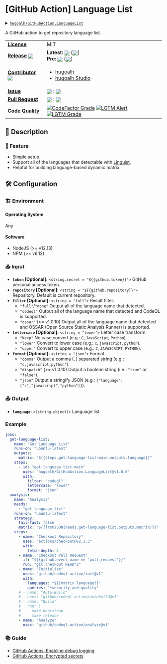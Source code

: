 # \[GitHub Action\] Language List

<details>
  <summary><a href="https://github.com/hugoalh/GitHubAction.LanguageList"><code>hugoalh/GitHubAction.LanguageList</code></a></summary>
  <img align="center" alt="GitHub Language Count" src="https://img.shields.io/github/languages/count/hugoalh/GitHubAction.LanguageList?logo=github&logoColor=ffffff&style=flat-square" />
  <img align="center" alt="GitHub Top Langauge" src="https://img.shields.io/github/languages/top/hugoalh/GitHubAction.LanguageList?logo=github&logoColor=ffffff&style=flat-square" />
  <img align="center" alt="GitHub Repo Size" src="https://img.shields.io/github/repo-size/hugoalh/GitHubAction.LanguageList?logo=github&logoColor=ffffff&style=flat-square" />
  <img align="center" alt="GitHub Code Size" src="https://img.shields.io/github/languages/code-size/hugoalh/GitHubAction.LanguageList?logo=github&logoColor=ffffff&style=flat-square" />
  <img align="center" alt="GitHub Watcher" src="https://img.shields.io/github/watchers/hugoalh/GitHubAction.LanguageList?logo=github&logoColor=ffffff&style=flat-square" />
  <img align="center" alt="GitHub Star" src="https://img.shields.io/github/stars/hugoalh/GitHubAction.LanguageList?logo=github&logoColor=ffffff&style=flat-square" />
  <img align="center" alt="GitHub Fork" src="https://img.shields.io/github/forks/hugoalh/GitHubAction.LanguageList?logo=github&logoColor=ffffff&style=flat-square" />
</details>

A GitHub action to get repository language list.

<table>
  <tr>
    <td><a href="./LICENSE.md"><b>License</b></a></td>
    <td>MIT</td>
  </tr>
  <tr>
    <td><a href="https://github.com/hugoalh/GitHubAction.LanguageList/releases"><b>Release</b></a> <img align="center" src="https://img.shields.io/github/downloads/hugoalh/GitHubAction.LanguageList/total?label=%20&style=flat-square" /></td>
    <td>
      <b>Latest:</b> <img align="center" src="https://img.shields.io/github/release/hugoalh/GitHubAction.LanguageList?sort=semver&label=%20&style=flat-square" /> (<img align="center" src="https://img.shields.io/github/release-date/hugoalh/GitHubAction.LanguageList?label=%20&style=flat-square" />)<br />
      <b>Pre:</b> <img align="center" src="https://img.shields.io/github/release/hugoalh/GitHubAction.LanguageList?include_prereleases&sort=semver&label=%20&style=flat-square" /> (<img align="center" src="https://img.shields.io/github/release-date-pre/hugoalh/GitHubAction.LanguageList?label=%20&style=flat-square" />)
    </td>
  </tr>
  <tr>
    <td><a href="https://github.com/hugoalh/GitHubAction.LanguageList/graphs/contributors"><b>Contributor</b></a> <img align="center" src="https://img.shields.io/github/contributors/hugoalh/GitHubAction.LanguageList?label=%20&style=flat-square" /></td>
    <td><ul>
        <li><a href="https://github.com/hugoalh">hugoalh</a></li>
        <li><a href="https://github.com/hugoalh-studio">hugoalh Studio</a></li>
    </ul></td>
  </tr>
  <tr>
    <td><a href="https://github.com/hugoalh/GitHubAction.LanguageList/issues?q=is%3Aissue"><b>Issue</b></a></td>
    <td><img align="center" src="https://img.shields.io/github/issues-raw/hugoalh/GitHubAction.LanguageList?label=%20&style=flat-square" /> : <img align="center" src="https://img.shields.io/github/issues-closed-raw/hugoalh/GitHubAction.LanguageList?label=%20&style=flat-square" /></td>
  </tr>
  <tr>
    <td><a href="https://github.com/hugoalh/GitHubAction.LanguageList/pulls?q=is%3Apr"><b>Pull Request</b></a></td>
    <td><img align="center" src="https://img.shields.io/github/issues-pr-raw/hugoalh/GitHubAction.LanguageList?label=%20&style=flat-square" /> : <img align="center" src="https://img.shields.io/github/issues-pr-closed-raw/hugoalh/GitHubAction.LanguageList?label=%20&style=flat-square" /></td>
  </tr>
  <tr>
    <td><b>Code Quality</b></td>
    <td>
      <a href="https://www.codefactor.io/repository/github/hugoalh/githubaction.languagelist"><img align="center" alt="CodeFactor Grade" src="https://img.shields.io/codefactor/grade/github/hugoalh/GitHubAction.LanguageList?logo=codefactor&logoColor=ffffff&style=flat-square" /></a>
      <a href="https://lgtm.com/projects/g/hugoalh/GitHubAction.LanguageList/alerts"><img align="center" alt="LGTM Alert" src="https://img.shields.io/lgtm/alerts/g/hugoalh/GitHubAction.LanguageList?label=%20&logo=lgtm&logoColor=ffffff&style=flat-square" /></a>
      <a href="https://lgtm.com/projects/g/hugoalh/GitHubAction.LanguageList/context:javascript"><img align="center" alt="LGTM Grade" src="https://img.shields.io/lgtm/grade/javascript/g/hugoalh/GitHubAction.LanguageList?logo=lgtm&logoColor=ffffff&style=flat-square" /></a>
    </td>
  </tr>
</table>

## 📜 Description

### 🌟 Feature

- Simple setup.
- Support all of the languages that detectable with [Linguist](https://github.com/github/linguist).
- Helpful for building language-based dynamic matrix.

## 🛠 Configuration

### 🏗 Environment

#### Operating System

Any

#### Software

- NodeJS (>= v12.13)
- NPM (>= v6.12)

### 📥 Input

- **`token` \[Optional\]:** `<string.secret = "${{github.token}}">` GitHub personal access token.
- **`repository` \[Optional\]:** `<string = "${{github.repository}}">` Repository. Default is current repository.
- **`filter` \[Optional\]:** `<string = "full">` Result filter.
  - `"full"`/`"none"` Output all of the language name that detected.
  - `"codeql"` Output all of the language name that detected and CodeQL is supported.
  - `"ossar"` (>= v1.0.10) Output all of the language name that detected and OSSAR (Open Source Static Analysis Runner) is supported.
- **`lettercase` \[Optional\]:** `<string = "lower">` Letter case transform.
  - `"keep"` No case convert  (e.g.: `C`, `JavaScript`, `Python`).
  - `"lower"` Convert to lower case (e.g.: `c`, `javascript`, `python`).
  - `"upper"` Convert to upper case (e.g.: `C`, `JAVASCRIPT`, `PYTHON`).
- **`format` \[Optional\]:** `<string = "json">` Format.
  - `"comma"` Output a comma (`,`) separated string (e.g.: `"c,javascript,python"`).
  - `"dispatch"` (>= v1.0.10) Output a boolean string (i.e.: `"true"` or `"false"`).
  - `"json"` Output a stringify JSON (e.g.: `{"language":["c","javascript","python"]}`).

### 📤 Output

- **`language`:** `<(string|object)>` Language list.

### Example

```yaml
jobs:
  get-language-list:
    name: "Get Language List"
    runs-on: "ubuntu-latest"
    outputs:
      matrix: "${{steps.get-language-list-main.outputs.language}}"
    steps:
      - id: "get-language-list-main"
        uses: "hugoalh/GitHubAction.LanguageList@v1.0.0"
        with:
          filter: "codeql"
          lettercase: "lower"
          format: "json"
  analysis:
    name: "Analysis"
    needs:
      - "get-language-list"
    runs-on: "ubuntu-latest"
    strategy:
      fail-fast: false
      matrix: "${{fromJSON(needs.get-language-list.outputs.matrix)}}"
    steps:
      - name: "Checkout Repository"
        uses: "actions/checkout@v2.3.3"
        with:
          fetch-depth: 2
      - name: "Checkout Pull Request"
        if: "${{github.event_name == 'pull_request'}}"
        run: "git checkout HEAD^2"
      - name: "Initialize"
        uses: "github/codeql-action/init@v1"
        with:
          languages: "${{matrix.language}}"
          queries: "+security-and-quality"
      # - name: "Auto-Build"
      #   uses: "github/codeql-action/autobuild@v1"
      # - name: "Build"
      #   run: |
      #     make bootstrap
      #     make release
      - name: "Analyze"
        uses: "github/codeql-action/analyze@v1"
```

### 📚 Guide

- [GitHub Actions: Enabling debug logging](https://docs.github.com/en/free-pro-team@latest/actions/managing-workflow-runs/enabling-debug-logging)
- [GitHub Actions: Encrypted secrets](https://docs.github.com/en/free-pro-team@latest/actions/reference/encrypted-secrets)
